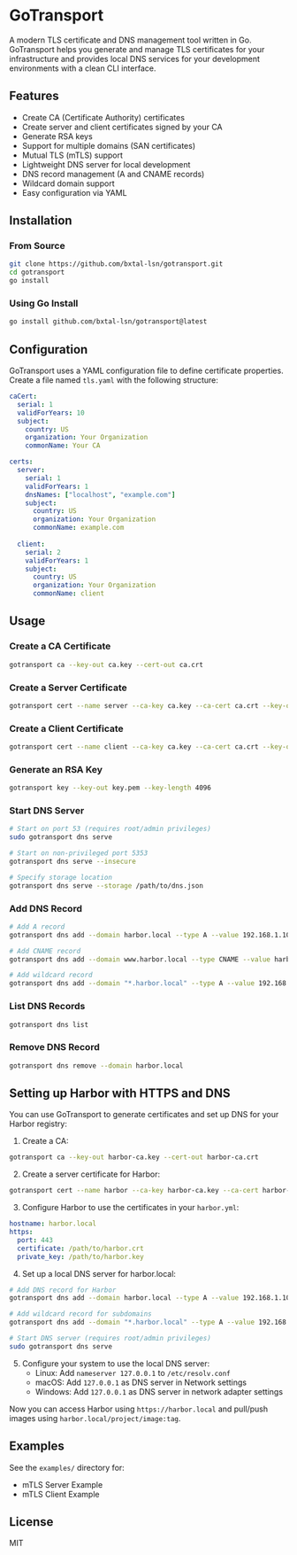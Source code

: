 # GoTransport

A modern TLS certificate and DNS management tool written in Go. GoTransport helps you generate and manage TLS certificates for your infrastructure and provides local DNS services for your development environments with a clean CLI interface.

## Features

- Create CA (Certificate Authority) certificates
- Create server and client certificates signed by your CA
- Generate RSA keys
- Support for multiple domains (SAN certificates)
- Mutual TLS (mTLS) support
- Lightweight DNS server for local development
- DNS record management (A and CNAME records)
- Wildcard domain support
- Easy configuration via YAML

## Installation

### From Source

```bash
git clone https://github.com/bxtal-lsn/gotransport.git
cd gotransport
go install
```

### Using Go Install

```bash
go install github.com/bxtal-lsn/gotransport@latest
```

## Configuration

GoTransport uses a YAML configuration file to define certificate properties. Create a file named `tls.yaml` with the following structure:

```yaml
caCert:
  serial: 1
  validForYears: 10
  subject:
    country: US
    organization: Your Organization
    commonName: Your CA

certs:
  server:
    serial: 1
    validForYears: 1
    dnsNames: ["localhost", "example.com"]
    subject:
      country: US
      organization: Your Organization
      commonName: example.com
  
  client:
    serial: 2
    validForYears: 1
    subject:
      country: US
      organization: Your Organization
      commonName: client
```

## Usage

### Create a CA Certificate

```bash
gotransport ca --key-out ca.key --cert-out ca.crt
```

### Create a Server Certificate

```bash
gotransport cert --name server --ca-key ca.key --ca-cert ca.crt --key-out server.key --cert-out server.crt
```

### Create a Client Certificate

```bash
gotransport cert --name client --ca-key ca.key --ca-cert ca.crt --key-out client.key --cert-out client.crt
```

### Generate an RSA Key

```bash
gotransport key --key-out key.pem --key-length 4096
```

### Start DNS Server

```bash
# Start on port 53 (requires root/admin privileges)
sudo gotransport dns serve

# Start on non-privileged port 5353
gotransport dns serve --insecure

# Specify storage location
gotransport dns serve --storage /path/to/dns.json
```

### Add DNS Record

```bash
# Add A record
gotransport dns add --domain harbor.local --type A --value 192.168.1.100

# Add CNAME record
gotransport dns add --domain www.harbor.local --type CNAME --value harbor.local

# Add wildcard record
gotransport dns add --domain "*.harbor.local" --type A --value 192.168.1.100
```

### List DNS Records

```bash
gotransport dns list
```

### Remove DNS Record

```bash
gotransport dns remove --domain harbor.local
```

## Setting up Harbor with HTTPS and DNS

You can use GoTransport to generate certificates and set up DNS for your Harbor registry:

1. Create a CA:
```bash
gotransport ca --key-out harbor-ca.key --cert-out harbor-ca.crt
```

2. Create a server certificate for Harbor:
```bash
gotransport cert --name harbor --ca-key harbor-ca.key --ca-cert harbor-ca.crt --key-out harbor.key --cert-out harbor.crt
```

3. Configure Harbor to use the certificates in your `harbor.yml`:
```yaml
hostname: harbor.local
https:
  port: 443
  certificate: /path/to/harbor.crt
  private_key: /path/to/harbor.key
```

4. Set up a local DNS server for harbor.local:
```bash
# Add DNS record for Harbor
gotransport dns add --domain harbor.local --type A --value 192.168.1.100

# Add wildcard record for subdomains
gotransport dns add --domain "*.harbor.local" --type A --value 192.168.1.100

# Start DNS server (requires root/admin privileges)
sudo gotransport dns serve
```

5. Configure your system to use the local DNS server:
   - Linux: Add `nameserver 127.0.0.1` to `/etc/resolv.conf`
   - macOS: Add `127.0.0.1` as DNS server in Network settings
   - Windows: Add `127.0.0.1` as DNS server in network adapter settings

Now you can access Harbor using `https://harbor.local` and pull/push images using `harbor.local/project/image:tag`.

## Examples

See the `examples/` directory for:
- mTLS Server Example
- mTLS Client Example

## License

MIT
